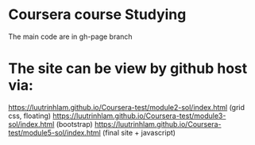 # Coursera course Studying
The main code are in gh-page branch

# The site can be view by github host via:
https://luutrinhlam.github.io/Coursera-test/module2-sol/index.html  (grid css, floating)
https://luutrinhlam.github.io/Coursera-test/module3-sol/index.html  (bootstrap)
https://luutrinhlam.github.io/Coursera-test/module5-sol/index.html  (final site + javascript)
